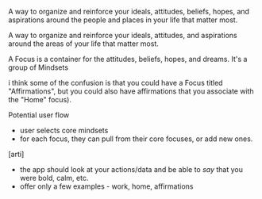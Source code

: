 A way to organize and reinforce your ideals, attitudes, beliefs, hopes, and aspirations around the people and places in your life that matter most.

A way to organize and reinforce your ideals, attitudes, and aspirations around the areas of your life that matter most.

A Focus is a container for the attitudes, beliefs, hopes, and dreams. It's a group of Mindsets

i think some of the confusion is that you could have a Focus titled "Affirmations", but you could also have affirmations that you associate with the "Home" focus).

Potential user flow

- user selects core mindsets
- for each focus, they can pull from their core focuses, or add new ones.

[arti]

- the app should look at your actions/data and be able to _say_ that you were bold, calm, etc.
- offer only a few examples - work, home, affirmations
